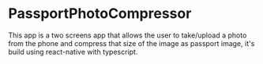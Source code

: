 # PassportPhotoCompressor
This app is a two screens app that allows the user to take/upload a photo from the phone and compress that size of the image as passport image, it's build using react-native with typescript.

